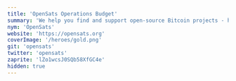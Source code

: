 ```yaml
---
title: 'OpenSats Operations Budget'
summary: 'We help you find and support open-source Bitcoin projects - helping create a better tomorrow, today.'
nym: 'OpenSats'
website: 'https://opensats.org'
coverImage: '/heroes/gold.png'
git: 'opensats'
twitter: 'opensats'
zaprite: 'lZo1wcsJ0SQb58XfGC4e'
hidden: true
---
```

